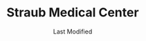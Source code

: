 ---
layout: location-page
date: Last Modified
description: "Local COVID-19 testing is available at Straub Medical Center in Honolulu, Hawaii, USA."
permalink: "locations/hawaii/honolulu/straub-medical-center-1/"
tags:
  - locations
  - hawaii
title: Straub Medical Center
uniqueName: straub-medical-center-1
state: Hawaii
stateAbbr: HI
hood: "Honolulu"
address: "888 S King St"
city: "Honolulu"
zip: "96813"
zipsNearby: "96701 96861 96706 96712 96717 96801 96802 96803 96804 96805 96806 96807 96808 96809 96810 96811 96812 96813 96814 96815 96816 96817 96818 96819 96820 96821 96822 96823 96824 96825 96826 96828 96830 96836 96837 96838 96839 96840 96841 96843 96844 96846 96847 96848 96849 96850 96853 96858 96859 96860 96898 96729 96730 96731 96734 96863 96742 96744 96748 96757 96759 96762 96770 96782 96786 96789 96854 96857 96791 96792 96795 96707 96709 96797 96827 96835" 
mapUrl: "http://maps.apple.com/?q=Straub+Medical+Center&address=888+S+King+St,Honolulu,Hawaii,96813"
locationType: Drive-thru
phone: "808-462-5430"
website: "https://www.hawaiipacifichealth.org/hph-covid-19-updates/covid-19-testing/"
onlineBooking: undefined
closed: undefined
closedUpdate: May 18th, 2020
notes: "Requires phone screen."
days: Weekdays
hours: 8AM-5PM
altDays: Weekends
altHours: 10AM-3PM
ctaMessage: Learn more
ctaUrl: "https://www.hawaiipacifichealth.org/hph-covid-19-updates/covid-19-testing/"
---
